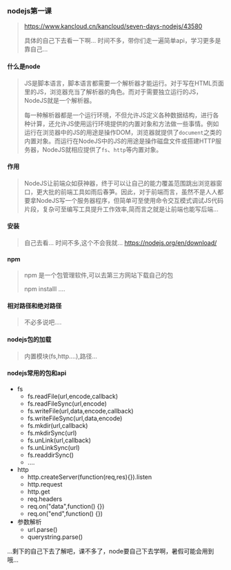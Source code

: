 ### nodejs第一课

> https://www.kancloud.cn/kancloud/seven-days-nodejs/43580
>
> 具体的自己下去看一下啊... 时间不多，带你们走一遍简单api，学习更多是靠自己...

#### 什么是node

> JS是脚本语言，脚本语言都需要一个解析器才能运行。对于写在HTML页面里的JS，浏览器充当了解析器的角色。而对于需要独立运行的JS，NodeJS就是一个解析器。
>
> 每一种解析器都是一个运行环境，不但允许JS定义各种数据结构，进行各种计算，还允许JS使用运行环境提供的内置对象和方法做一些事情。例如运行在浏览器中的JS的用途是操作DOM，浏览器就提供了`document`之类的内置对象。而运行在NodeJS中的JS的用途是操作磁盘文件或搭建HTTP服务器，NodeJS就相应提供了`fs`、`http`等内置对象。

#### 作用

> NodeJS让前端众如获神器，终于可以让自己的能力覆盖范围跳出浏览器窗口，更大批的前端工具如雨后春笋。因此，对于前端而言，虽然不是人人都要拿NodeJS写一个服务器程序，但简单可至使用命令交互模式调试JS代码片段，复杂可至编写工具提升工作效率,简而言之就是让前端也能写后端...

#### 安装 

> 自己去看... 时间不多,这个不会我就... https://nodejs.org/en/download/

#### npm

> npm 是一个包管理软件,可以去第三方网站下载自己的包
>
> npm installl .... 

#### 相对路径和绝对路径

> 不必多说吧....

#### nodejs包的加载

> 内置模块(fs,http....),路径...

#### nodejs常用的包和api

* fs
  * fs.readFile(url,encode,callback)
  * fs.readFileSync(url,encode)
  * fs.writeFile(url,data,encode,callback)
  * fs.writeFileSync(url,data,encode)
  * fs.mkdir(url,callback)
  * fs.mkdirSync(url)
  * fs.unLink(url,callback)
  * fs.unLinkSync(url)
  * fs.readdirSync()
  * ....
* http
  * http.createServer(function(req,res){}).listen
  * http.request
  * http.get
  * req.headers
  * req.on("data",function() {})
  * req.on("end",function() {})
* 参数解析 
  * url.parse()
  * querystring.parse()

...剩下的自己下去了解吧，课不多了，node要自己下去学啊，暑假可能会用到哦...

